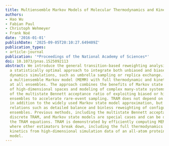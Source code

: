 ```yaml
---
title: Multiensemble Markov Models of Molecular Thermodynamics and Kinetics
authors:
- Hao Wu
- Fabian Paul
- Christoph Wehmeyer
- Frank Noé
date: '2016-01-01'
publishDate: '2025-09-05T20:10:27.649409Z'
publication_types:
- article-journal
publication: '*Proceedings of the National Academy of Sciences*'
doi: 10.1073/pnas.1525092113
abstract: We introduce the general transition-based reweighting analysis method (TRAM),
  a statistically optimal approach to integrate both unbiased and biased molecular
  dynamics simulations, such as umbrella sampling or replica exchange. TRAM estimates
  a multiensemble Markov model (MEMM) with full thermodynamic and kinetic information
  at all ensembles. The approach combines the benefits of Markov state models---clustering
  of high-dimensional spaces and modeling of complex many-state systems---with those
  of the multistate Bennett acceptance ratio of exploiting biased or high-temperature
  ensembles to accelerate rare-event sampling. TRAM does not depend on any rate model
  in addition to the widely used Markov state model approximation, but uses only fundamental
  relations such as detailed balance and binless reweighting of configurations between
  ensembles. Previous methods, including the multistate Bennett acceptance ratio,
  discrete TRAM, and Markov state models are special cases and can be derived from
  the TRAM equations. TRAM is demonstrated by efficiently computing MEMMs in cases
  where other estimators break down, including the full thermodynamics and rare-event
  kinetics from high-dimensional simulation data of an all-atom protein--ligand binding
  model.
---
```

